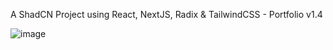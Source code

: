 A ShadCN Project using React, NextJS, Radix & TailwindCSS - Portfolio v1.4

![image](https://github.com/vtonu/ShadCN_UI/assets/56773210/244d476e-4a19-40c0-825d-eec1a93b8ad4)

